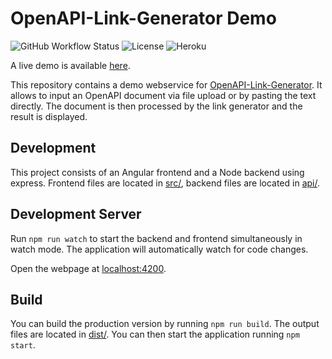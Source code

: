 # OpenAPI-Link-Generator Demo

![GitHub Workflow Status](https://img.shields.io/github/workflow/status/rwth-acis/openapi-link-generator-demo/CI)
![License](https://img.shields.io/github/license/rwth-acis/openapi-link-generator-demo)
![Heroku](https://heroku-badge.herokuapp.com/?app=openapi-link-generator)

A live demo is available [here](https://openapi-link-generator.herokuapp.com).

This repository contains a demo webservice for [OpenAPI-Link-Generator](https://github.com/rwth-acis/openapi-link-generator).
It allows to input an OpenAPI document via file upload or by pasting the text directly.
The document is then processed by the link generator and the result is displayed.

## Development

This project consists of an Angular frontend and a Node backend using express.
Frontend files are located in [src/](src/), backend files are located in [api/](api/).

## Development Server

Run `npm run watch` to start the backend and frontend simultaneously in watch mode.
The application will automatically watch for code changes.

Open the webpage at [localhost:4200](http://localhost:4200).

## Build

You can build the production version by running `npm run build`.
The output files are located in [dist/](dist/).
You can then start the application running `npm start`.

